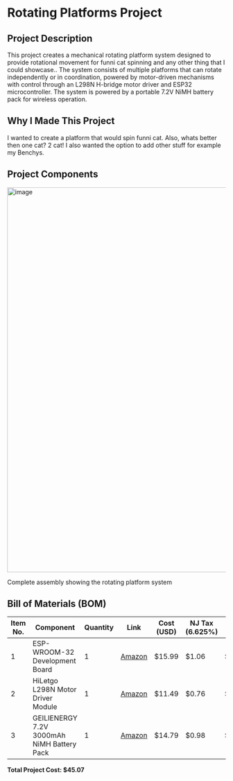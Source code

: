 # Rotating Platforms Project

## Project Description
This project creates a mechanical rotating platform system designed to provide  rotational movement for funni cat spinning and any other thing that I could showcase.. The system consists of multiple platforms that can rotate independently or in coordination, powered by motor-driven mechanisms with control through an L298N H-bridge motor driver and ESP32 microcontroller. The system is powered by a portable 7.2V NiMH battery pack for wireless operation.

## Why I Made This Project
I wanted to create a platform that would spin funni cat. Also, whats better then one cat? 2 cat! I also wanted the option to add other stuff for example my Benchys.
## Project Components

<img width="1566" height="888" alt="image" src="https://github.com/user-attachments/assets/7b2b608f-3c3b-45c3-bf81-816b6ed172fd" />

Complete assembly showing the rotating platform system

## Bill of Materials (BOM)

| Item No. | Component | Quantity | Link | Cost (USD) | NJ Tax (6.625%) | Total Cost | Running Total |
|----------|-----------|----------|------|------------|----------------|------------|---------------|
| 1 | ESP-WROOM-32 Development Board | 1 | [Amazon](https://www.amazon.com/gp/product/B08D5ZD528/?th=1) | $15.99 | $1.06 | $17.05 | $17.05 |
| 2 | HiLetgo L298N Motor Driver Module | 1 | [Amazon](https://www.amazon.com/gp/product/B07BK1QL5T/) | $11.49 | $0.76 | $12.25 | $29.30 |
| 3 | GEILIENERGY 7.2V 3000mAh NiMH Battery Pack | 1 | [Amazon](https://www.amazon.com/dp/B0C5WXWWH3/) | $14.79 | $0.98 | $15.77 | $45.07 |

**Total Project Cost: $45.07**
